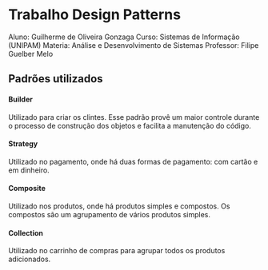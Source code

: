 # Trabalho Design Patterns

Aluno: Guilherme de Oliveira Gonzaga
Curso: Sistemas de Informação (UNIPAM)
Materia: Análise e Desenvolvimento de Sistemas
Professor: Filipe Guelber Melo

## Padrões utilizados

#### Builder
Utilizado para criar os clintes.
Esse padrão provê um maior controle durante o processo de construção dos objetos e facilita a manutenção do código.

#### Strategy
Utilizado no pagamento, onde há duas formas de pagamento: com cartão e em dinheiro.

#### Composite
Utilizado nos produtos, onde há produtos simples e compostos. Os compostos são um agrupamento de vários produtos simples.

#### Collection
Utilizado no carrinho de compras para agrupar todos os produtos adicionados.
